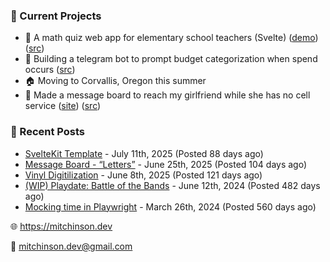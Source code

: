 ### 📌 Current Projects
- 📝 A math quiz web app for elementary school teachers (Svelte) ([demo](https://quiz-staging.mitchinson.dev/)) ([src](https://github.com/bmitchinson/budget-entry))
- 💸 Building a telegram bot to prompt budget categorization when spend occurs ([src](https://github.com/bmitchinson/sms-accountant))
- 🏠 Moving to Corvallis, Oregon this summer
- 💌 Made a message board to reach my girlfriend while she has no cell service ([site](https://letters.mitchinson.dev/)) ([src](https://github.com/bmitchinson/letters))

### 📝 Recent Posts

- [SvelteKit Template](https://blog.mitchinson.dev/sveltekit-template) - July 11th, 2025 (Posted 88 days ago)
- [Message Board - “Letters”](https://blog.mitchinson.dev/letters) - June 25th, 2025 (Posted 104 days ago)
- [Vinyl Digitilization](https://blog.mitchinson.dev/vinyl) - June 8th, 2025 (Posted 121 days ago)
- [(WIP) Playdate: Battle of the Bands](https://blog.mitchinson.dev/playdate-dev-one) - June 12th, 2024 (Posted 482 days ago)
- [Mocking time in Playwright](https://blog.mitchinson.dev/playwright-mock-time) - March 26th, 2024 (Posted 560 days ago)

🌐 https://mitchinson.dev

💌 mitchinson.dev@gmail.com